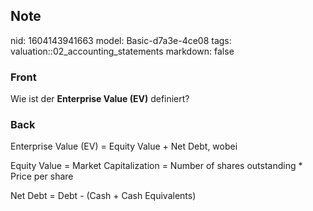 ## Note
nid: 1604143941663
model: Basic-d7a3e-4ce08
tags: valuation::02_accounting_statements
markdown: false

### Front
<p>Wie ist der <b>Enterprise Value (EV)</b> definiert?

### Back
<p>Enterprise Value (EV) = Equity Value + Net Debt, wobei
<p>Equity Value = Market Capitalization = Number of shares
outstanding * Price per share
<p>Net Debt = Debt - (Cash + Cash Equivalents)
